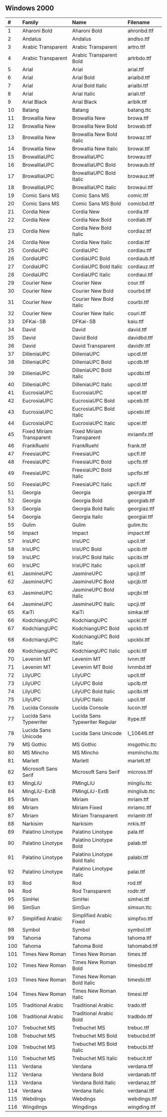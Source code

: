 ## Windows 2000

| # | Family | Name | Filename |
| :--- | :--- | :--- | :--- |
| 1 | Aharoni Bold | Aharoni Bold | ahronbd.ttf |
| 2 | Andalus | Andalus | andlso.ttf |
| 3 | Arabic Transparent | Arabic Transparent | artro.ttf |
| 4 | Arabic Transparent | Arabic Transparent Bold | artrbdo.ttf |
| 5 | Arial | Arial | arial.ttf |
| 6 | Arial | Arial Bold | arialbd.ttf |
| 7 | Arial | Arial Bold Italic | arialbi.ttf |
| 8 | Arial | Arial Italic | ariali.ttf |
| 9 | Arial Black | Arial Black | ariblk.ttf |
| 10 | Batang | Batang | batang.ttc |
| 11 | Browallia New | Browallia New | browa.ttf |
| 12 | Browallia New | Browallia New Bold | browab.ttf |
| 13 | Browallia New | Browallia New Bold Italic | browaz.ttf |
| 14 | Browallia New | Browallia New Italic | browai.ttf |
| 15 | BrowalliaUPC | BrowalliaUPC | browau.ttf |
| 16 | BrowalliaUPC | BrowalliaUPC Bold | browaub.ttf |
| 17 | BrowalliaUPC | BrowalliaUPC Bold Italic | browauz.ttf |
| 18 | BrowalliaUPC | BrowalliaUPC Italic | browaui.ttf |
| 19 | Comic Sans MS | Comic Sans MS | comic.ttf |
| 20 | Comic Sans MS | Comic Sans MS Bold | comicbd.ttf |
| 21 | Cordia New | Cordia New | cordia.ttf |
| 22 | Cordia New | Cordia New Bold | cordiab.ttf |
| 23 | Cordia New | Cordia New Bold Italic | cordiaz.ttf |
| 24 | Cordia New | Cordia New Italic | cordiai.ttf |
| 25 | CordiaUPC | CordiaUPC | cordiau.ttf |
| 26 | CordiaUPC | CordiaUPC Bold | cordiaub.ttf |
| 27 | CordiaUPC | CordiaUPC Bold Italic | cordiauz.ttf |
| 28 | CordiaUPC | CordiaUPC Italic | cordiaui.ttf |
| 29 | Courier New | Courier New | cour.ttf |
| 30 | Courier New | Courier New Bold | courbd.ttf |
| 31 | Courier New | Courier New Bold Italic | courbi.ttf |
| 32 | Courier New | Courier New Italic | couri.ttf |
| 33 | DFKai-SB | DFKai-SB | kaiu.ttf |
| 34 | David | David | david.ttf |
| 35 | David | David Bold | davidbd.ttf |
| 36 | David | David Transparent | davidtr.ttf |
| 37 | DilleniaUPC | DilleniaUPC | upcdl.ttf |
| 38 | DilleniaUPC | DilleniaUPC Bold | upcdb.ttf |
| 39 | DilleniaUPC | DilleniaUPC Bold Italic | upcdbi.ttf |
| 40 | DilleniaUPC | DilleniaUPC Italic | upcdi.ttf |
| 41 | EucrosiaUPC | EucrosiaUPC | upcel.ttf |
| 42 | EucrosiaUPC | EucrosiaUPC Bold | upceb.ttf |
| 43 | EucrosiaUPC | EucrosiaUPC Bold Italic | upcebi.ttf |
| 44 | EucrosiaUPC | EucrosiaUPC Italic | upcei.ttf |
| 45 | Fixed Miriam Transparent | Fixed Miriam Transparent | mriamfx.ttf |
| 46 | FrankRuehl | FrankRuehl | frank.ttf |
| 47 | FreesiaUPC | FreesiaUPC | upcfl.ttf |
| 48 | FreesiaUPC | FreesiaUPC Bold | upcfb.ttf |
| 49 | FreesiaUPC | FreesiaUPC Bold Italic | upcfbi.ttf |
| 50 | FreesiaUPC | FreesiaUPC Italic | upcfi.ttf |
| 51 | Georgia | Georgia | georgia.ttf |
| 52 | Georgia | Georgia Bold | georgiab.ttf |
| 53 | Georgia | Georgia Bold Italic | georgiaz.ttf |
| 54 | Georgia | Georgia Italic | georgiai.ttf |
| 55 | Gulim | Gulim | gulim.ttc |
| 56 | Impact | Impact | impact.ttf |
| 57 | IrisUPC | IrisUPC | upcil.ttf |
| 58 | IrisUPC | IrisUPC Bold | upcib.ttf |
| 59 | IrisUPC | IrisUPC Bold Italic | upcibi.ttf |
| 60 | IrisUPC | IrisUPC Italic | upcii.ttf |
| 61 | JasmineUPC | JasmineUPC | upcjl.ttf |
| 62 | JasmineUPC | JasmineUPC Bold | upcjb.ttf |
| 63 | JasmineUPC | JasmineUPC Bold Italic | upcjbi.ttf |
| 64 | JasmineUPC | JasmineUPC Italic | upcji.ttf |
| 65 | KaiTi | KaiTi | simkai.ttf |
| 66 | KodchiangUPC | KodchiangUPC | upckl.ttf |
| 67 | KodchiangUPC | KodchiangUPC Bold | upckb.ttf |
| 68 | KodchiangUPC | KodchiangUPC Bold Italic | upckbi.ttf |
| 69 | KodchiangUPC | KodchiangUPC Italic | upcki.ttf |
| 70 | Levenim MT | Levenim MT | lvnm.ttf |
| 71 | Levenim MT | Levenim MT Bold | lvnmbd.ttf |
| 72 | LilyUPC | LilyUPC | upcll.ttf |
| 73 | LilyUPC | LilyUPC Bold | upclb.ttf |
| 74 | LilyUPC | LilyUPC Bold Italic | upclbi.ttf |
| 75 | LilyUPC | LilyUPC Italic | upcli.ttf |
| 76 | Lucida Console | Lucida Console | lucon.ttf |
| 77 | Lucida Sans Typewriter | Lucida Sans Typewriter Regular | ltype.ttf |
| 78 | Lucida Sans Unicode | Lucida Sans Unicode | l_10646.ttf |
| 79 | MS Gothic | MS Gothic | msgothic.ttc |
| 80 | MS Mincho | MS Mincho | msmincho.ttc |
| 81 | Marlett | Marlett | marlett.ttf |
| 82 | Microsoft Sans Serif | Microsoft Sans Serif | micross.ttf |
| 83 | MingLiU | PMingLiU | mingliu.ttc |
| 84 | MingLiU-ExtB | PMingLiU-ExtB | mingliub.ttc |
| 85 | Miriam | Miriam | mriam.ttf |
| 86 | Miriam | Miriam Fixed | mriamc.ttf |
| 87 | Miriam | Miriam Transparent | mriamtr.ttf |
| 88 | Narkisim | Narkisim | nrkis.ttf |
| 89 | Palatino Linotype | Palatino Linotype | pala.ttf |
| 90 | Palatino Linotype | Palatino Linotype Bold | palab.ttf |
| 91 | Palatino Linotype | Palatino Linotype Bold Italic | palabi.ttf |
| 92 | Palatino Linotype | Palatino Linotype Italic | palai.ttf |
| 93 | Rod | Rod | rod.ttf |
| 94 | Rod | Rod Transparent | rodtr.ttf |
| 95 | SimHei | SimHei | simhei.ttf |
| 96 | SimSun | SimSun | simsun.ttc |
| 97 | Simplified Arabic | Simplified Arabic Fixed | simpfxo.ttf |
| 98 | Symbol | Symbol | symbol.ttf |
| 99 | Tahoma | Tahoma | tahoma.ttf |
| 100 | Tahoma | Tahoma Bold | tahomabd.ttf |
| 101 | Times New Roman | Times New Roman | times.ttf |
| 102 | Times New Roman | Times New Roman Bold | timesbd.ttf |
| 103 | Times New Roman | Times New Roman Bold Italic | timesbi.ttf |
| 104 | Times New Roman | Times New Roman Italic | timesi.ttf |
| 105 | Traditional Arabic | Traditional Arabic | trado.ttf |
| 106 | Traditional Arabic | Traditional Arabic Bold | tradbdo.ttf |
| 107 | Trebuchet MS | Trebuchet MS | trebuc.ttf |
| 108 | Trebuchet MS | Trebuchet MS Bold | trebucbd.ttf |
| 109 | Trebuchet MS | Trebuchet MS Bold Italic | trebucbi.ttf |
| 110 | Trebuchet MS | Trebuchet MS Italic | trebucit.ttf |
| 111 | Verdana | Verdana | verdana.ttf |
| 112 | Verdana | Verdana Bold | verdanab.ttf |
| 113 | Verdana | Verdana Bold Italic | verdanaz.ttf |
| 114 | Verdana | Verdana Italic | verdanai.ttf |
| 115 | Webdings | Webdings | webdings.ttf |
| 116 | Wingdings | Wingdings | wingding.ttf |
